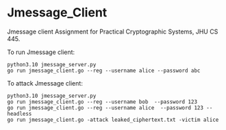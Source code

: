 # Jmessage_Client
Jmessage client Assignment for Practical Cryptographic Systems, JHU CS 445.

To run Jmessage client:
```
python3.10 jmessage_server.py
go run jmessage_client.go --reg --username alice --password abc
```

To attack Jmessage client:
```
python3.10 jmessage_server.py
go run jmessage_client.go --reg --username bob  --password 123
go run jmessage_client.go --reg --username alice  --password 123 --headless
go run jmessage_client.go -attack leaked_ciphertext.txt -victim alice
```